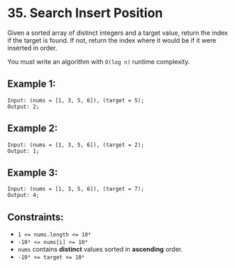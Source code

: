 # 35. Search Insert Position

Given a sorted array of distinct integers and a target value, return the index if the target is found. If not, return the index where it would be if it were inserted in order.

You must write an algorithm with `O(log n)` runtime complexity.

## Example 1:

```
Input: (nums = [1, 3, 5, 6]), (target = 5);
Output: 2;
```

## Example 2:

```
Input: (nums = [1, 3, 5, 6]), (target = 2);
Output: 1;
```

## Example 3:

```
Input: (nums = [1, 3, 5, 6]), (target = 7);
Output: 4;
```

## Constraints:

- `1 <= nums.length <= 10⁴`
- `-10⁴ <= nums[i] <= 10⁴`
- `nums` contains **distinct** values sorted in **ascending** order.
- `-10⁴ <= target <= 10⁴`
